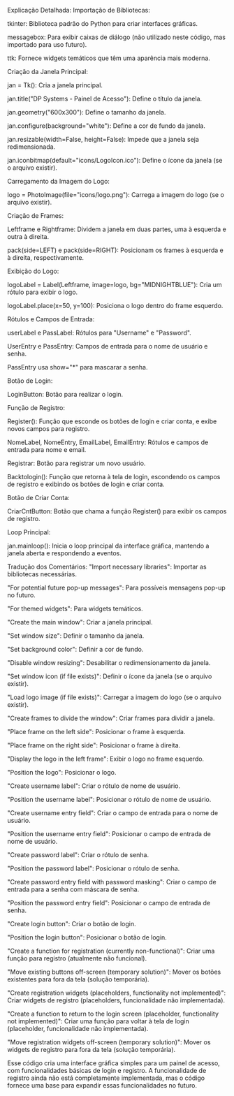 Explicação Detalhada:
Importação de Bibliotecas:

tkinter: Biblioteca padrão do Python para criar interfaces gráficas.

messagebox: Para exibir caixas de diálogo (não utilizado neste código, mas importado para uso futuro).

ttk: Fornece widgets temáticos que têm uma aparência mais moderna.

Criação da Janela Principal:

jan = Tk(): Cria a janela principal.

jan.title("DP Systems - Painel de Acesso"): Define o título da janela.

jan.geometry("600x300"): Define o tamanho da janela.

jan.configure(background="white"): Define a cor de fundo da janela.

jan.resizable(width=False, height=False): Impede que a janela seja redimensionada.

jan.iconbitmap(default="icons/LogoIcon.ico"): Define o ícone da janela (se o arquivo existir).

Carregamento da Imagem do Logo:

logo = PhotoImage(file="icons/logo.png"): Carrega a imagem do logo (se o arquivo existir).

Criação de Frames:

Leftframe e Rightframe: Dividem a janela em duas partes, uma à esquerda e outra à direita.

pack(side=LEFT) e pack(side=RIGHT): Posicionam os frames à esquerda e à direita, respectivamente.

Exibição do Logo:

logoLabel = Label(Leftframe, image=logo, bg="MIDNIGHTBLUE"): Cria um rótulo para exibir o logo.

logoLabel.place(x=50, y=100): Posiciona o logo dentro do frame esquerdo.

Rótulos e Campos de Entrada:

userLabel e PassLabel: Rótulos para "Username" e "Password".

UserEntry e PassEntry: Campos de entrada para o nome de usuário e senha.

PassEntry usa show="*" para mascarar a senha.

Botão de Login:

LoginButton: Botão para realizar o login.

Função de Registro:

Register(): Função que esconde os botões de login e criar conta, e exibe novos campos para registro.

NomeLabel, NomeEntry, EmailLabel, EmailEntry: Rótulos e campos de entrada para nome e email.

Registrar: Botão para registrar um novo usuário.

Backtologin(): Função que retorna à tela de login, escondendo os campos de registro e exibindo os botões de login e criar conta.

Botão de Criar Conta:

CriarCntButton: Botão que chama a função Register() para exibir os campos de registro.

Loop Principal:

jan.mainloop(): Inicia o loop principal da interface gráfica, mantendo a janela aberta e respondendo a eventos.

Tradução dos Comentários:
"Import necessary libraries": Importar as bibliotecas necessárias.

"For potential future pop-up messages": Para possíveis mensagens pop-up no futuro.

"For themed widgets": Para widgets temáticos.

"Create the main window": Criar a janela principal.

"Set window size": Definir o tamanho da janela.

"Set background color": Definir a cor de fundo.

"Disable window resizing": Desabilitar o redimensionamento da janela.

"Set window icon (if file exists)": Definir o ícone da janela (se o arquivo existir).

"Load logo image (if file exists)": Carregar a imagem do logo (se o arquivo existir).

"Create frames to divide the window": Criar frames para dividir a janela.

"Place frame on the left side": Posicionar o frame à esquerda.

"Place frame on the right side": Posicionar o frame à direita.

"Display the logo in the left frame": Exibir o logo no frame esquerdo.

"Position the logo": Posicionar o logo.

"Create username label": Criar o rótulo de nome de usuário.

"Position the username label": Posicionar o rótulo de nome de usuário.

"Create username entry field": Criar o campo de entrada para o nome de usuário.

"Position the username entry field": Posicionar o campo de entrada de nome de usuário.

"Create password label": Criar o rótulo de senha.

"Position the password label": Posicionar o rótulo de senha.

"Create password entry field with password masking": Criar o campo de entrada para a senha com máscara de senha.

"Position the password entry field": Posicionar o campo de entrada de senha.

"Create login button": Criar o botão de login.

"Position the login button": Posicionar o botão de login.

"Create a function for registration (currently non-functional)": Criar uma função para registro (atualmente não funcional).

"Move existing buttons off-screen (temporary solution)": Mover os botões existentes para fora da tela (solução temporária).

"Create registration widgets (placeholders, functionality not implemented)": Criar widgets de registro (placeholders, funcionalidade não implementada).

"Create a function to return to the login screen (placeholder, functionality not implemented)": Criar uma função para voltar à tela de login (placeholder, funcionalidade não implementada).

"Move registration widgets off-screen (temporary solution)": Mover os widgets de registro para fora da tela (solução temporária).

Esse código cria uma interface gráfica simples para um painel de acesso, com funcionalidades básicas de login e registro. A funcionalidade de registro ainda não está completamente implementada, mas o código fornece uma base para expandir essas funcionalidades no futuro.
